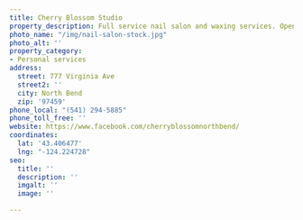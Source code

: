 ```yaml
---
title: Cherry Blossom Studio
property_description: Full service nail salon and waxing services. Open by appointment
photo_name: "/img/nail-salon-stock.jpg"
photo_alt: ''
property_category:
- Personal services
address:
  street: 777 Virginia Ave
  street2: ''
  city: North Bend
  zip: '97459'
phone_local: "(541) 294-5885"
phone_toll_free: ''
website: https://www.facebook.com/cherryblossomnorthbend/
coordinates:
  lat: '43.406477'
  lng: "-124.224728"
seo:
  title: ''
  description: ''
  imgalt: ''
  image: ''

---
```

